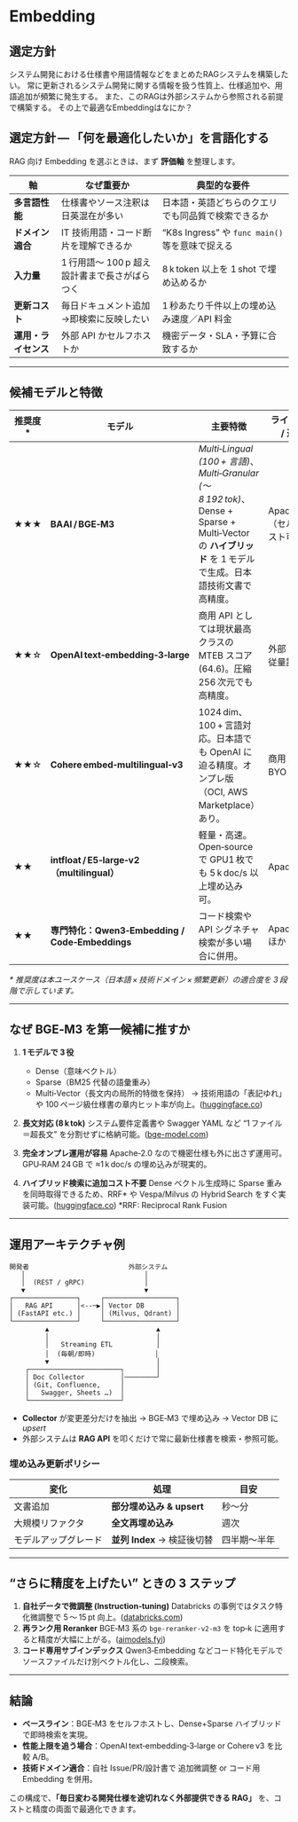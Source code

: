 # Embedding

## 選定方針

システム開発における仕様書や用語情報などをまとめたRAGシステムを構築したい。
常に更新されるシステム開発に関する情報を扱う性質上、仕様追加や、用語追加が頻繁に発生する。
また、このRAGは外部システムから参照される前提で構築する。
その上で最適なEmbeddingはなにか？

## 選定方針 — 「何を最適化したいか」を言語化する

RAG 向け Embedding を選ぶときは、まず **評価軸** を整理します。

| 軸            | なぜ重要か                       | 典型的な要件                                 |
| ------------ | --------------------------- | -------------------------------------- |
| **多言語性能**    | 仕様書やソース注釈は日英混在が多い           | 日本語・英語どちらのクエリでも同品質で検索できるか              |
| **ドメイン適合**   | IT 技術用語・コード断片を理解できるか        | “K8s Ingress” や `func main()` 等を意味で捉える |
| **入力量**      | 1 行用語〜 100 p 超え設計書まで長さがばらつく | 8 k token 以上を 1 shot で埋め込めるか           |
| **更新コスト**    | 毎日ドキュメント追加→即検索に反映したい        | 1 秒あたり千件以上の埋め込み速度／API 料金               |
| **運用・ライセンス** | 外部 API かセルフホストか             | 機密データ・SLA・予算に合致するか                     |

---

## 候補モデルと特徴

| 推奨度\* | モデル                                        | 主要特徴                                                                                                                        | ライセンス / 運用          | 参考                                                            |
| ----- | ------------------------------------------ | --------------------------------------------------------------------------------------------------------------------------- | ------------------- | ------------------------------------------------------------- |
| ★★★   | **BAAI / BGE‑M3**                          | *Multi‑Lingual (100 + 言語)*、*Multi‑Granular (～8 192 tok)*、Dense + Sparse + Multi‑Vector の **ハイブリッド** を 1 モデルで生成。日本語技術文書で高精度。 | Apache‑2.0（セルフホスト可） | ([huggingface.co][1], [bge-model.com][2], [deepinfra.com][3]) |
| ★★☆   | **OpenAI text‑embedding‑3‑large**          | 商用 API としては現状最高クラスの MTEB スコア (64.6)。圧縮 256 次元でも高精度。                                                                         | 外部 API・従量課金         | ([clarifai.com][4], [openai.com][5])                          |
| ★★☆   | **Cohere embed‑multilingual‑v3**           | 1024 dim、100 + 言語対応。日本語でも OpenAI に迫る精度。オンプレ版（OCI, AWS Marketplace）あり。                                                       | 商用 API／BYO モデル      | ([cohere.com][6], [docs.pinecone.io][7], [clarifai.com][8])   |
| ★★    | **intfloat / E5‑large‑v2（multilingual）**   | 軽量・高速。Open‑source で GPU1 枚でも 5 k doc/s 以上埋め込み可。                                                                             | Apache‑2.0          | ([beam.cloud][9], [elastic.co][10])                           |
| ★★    | **専門特化：Qwen3‑Embedding / Code‑Embeddings** | コード検索や API シグネチャ検索が多い場合に併用。                                                                                                 | Apache‑2.0 ほか       | ([github.com][11], [docs.mistral.ai][12])                     |

*\* 推奨度は本ユースケース（日本語 × 技術ドメイン × 頻繁更新）の適合度を 3 段階で示しています。*

---

## なぜ BGE‑M3 を第一候補に推すか

1. **1 モデルで 3 役**

   * Dense（意味ベクトル）
   * Sparse（BM25 代替の語彙重み）
   * Multi‑Vector（長文内の局所的特徴を保持）
     → 技術用語の「表記ゆれ」や 100 ページ級仕様書の章内ヒット率が向上。([huggingface.co][1])

2. **長文対応 (8 k tok)**
   システム要件定義書や Swagger YAML など “1 ファイル＝超長文” を分割せずに格納可能。([bge-model.com][2])

3. **完全オンプレ運用が容易**
   Apache‑2.0 なので機密仕様も外に出さず運用可。GPU‑RAM 24 GB で ≈1 k doc/s の埋め込みが現実的。

4. **ハイブリッド検索に追加コスト不要**
   Dense ベクトル生成時に Sparse 重みを同時取得できるため、RRF\* や Vespa/Milvus の Hybrid Search をすぐ実装可能。([huggingface.co][1])
   \*RRF: Reciprocal Rank Fusion

---

## 運用アーキテクチャ例

```plaintext
開発者                         外部システム
   │                              │
   │  (REST / gRPC)               │
   ▼                              ▼
┌────────────────┐     ┌──────────────────┐
│   RAG API      │<--─▶│ Vector DB        │
│ (FastAPI etc.) │     │ (Milvus, Qdrant) │
└────────────────┘     └──────────────────┘
         ▲                           ▲
         │                           │
         │   Streaming ETL           │
         │  (毎朝/即時)               │
         ▼                           │
    ┌───────────────────────┐        │
    │ Doc Collector         │────────┘
    │ (Git, Confluence,     │
    │   Swagger, Sheets …)  │
    └───────────────────────┘
```

* **Collector** が変更差分だけを抽出 → BGE‑M3 で埋め込み → Vector DB に *upsert*
* 外部システムは **RAG API** を叩くだけで常に最新仕様書を検索・参照可能。

### 埋め込み更新ポリシー

| 変化         | 処理                   | 目安     |
| ---------- | -------------------- | ------ |
| 文書追加       | **部分埋め込み & upsert**  | 秒〜分    |
| 大規模リファクタ   | **全文再埋め込み**          | 週次     |
| モデルアップグレード | **並列 Index** → 検証後切替 | 四半期〜半年 |

---

## “さらに精度を上げたい” ときの 3 ステップ

1. **自社データで微調整 (Instruction‑tuning)**
   Databricks の事例ではタスク特化微調整で 5 〜 15 pt 向上。([databricks.com][13])
2. **再ランク用 Reranker**
   BGE‑M3 系の `bge-reranker-v2-m3` を top‑k に適用すると精度が大幅に上がる。([aimodels.fyi][14])
3. **コード専用サブインデックス**
   Qwen3‑Embedding などコード特化モデルでソースファイルだけ別ベクトル化し、二段検索。

---

## 結論

* **ベースライン**：BGE‑M3 をセルフホストし、Dense+Sparse ハイブリッドで即時検索を実現。
* **性能上限を追う場合**：OpenAI text‑embedding‑3‑large or Cohere v3 を比較 A/B。
* **技術ドメイン適合**：自社 Issue/PR/設計書で 追加微調整 or コード用 Embedding を併用。

この構成で、**「毎日変わる開発仕様を途切れなく外部提供できる RAG」** を、コストと精度の両面で最適化できます。

[1]: https://huggingface.co/BAAI/bge-m3?utm_source=chatgpt.com "BAAI/bge-m3 - Hugging Face"
[2]: https://bge-model.com/bge/bge_m3.html?utm_source=chatgpt.com "BGE-M3 — BGE documentation - BGE Models"
[3]: https://deepinfra.com/BAAI/bge-m3-multi?utm_source=chatgpt.com "BAAI/bge-m3-multi - Demo - DeepInfra"
[4]: https://clarifai.com/openai/embed/models/text-embedding-3-large?utm_source=chatgpt.com "text-embedding-3-large model | Clarifai - The World's AI"
[5]: https://openai.com/index/new-embedding-models-and-api-updates/?utm_source=chatgpt.com "New embedding models and API updates - OpenAI"
[6]: https://cohere.com/blog/introducing-embed-v3?utm_source=chatgpt.com "Introducing Embed v3 - Cohere"
[7]: https://docs.pinecone.io/models/cohere-embed-multilingual-v3.0?utm_source=chatgpt.com "embed-multilingual-v3.0 | Cohere - Pinecone Docs"
[8]: https://clarifai.com/cohere/embed/models/cohere-embed-multilingual-v3_0?utm_source=chatgpt.com "cohere-embed-multilingual-v3_0 model | Clarifai - The World's AI"
[9]: https://www.beam.cloud/blog/best-embedding-models?utm_source=chatgpt.com "Choosing the Best Embedding Models for RAG and Document ..."
[10]: https://www.elastic.co/search-labs/blog/multilingual-vector-search-e5-embedding-model?utm_source=chatgpt.com "Multilingual vector search with the E5 embedding model - Elastic"
[11]: https://github.com/QwenLM/Qwen3-Embedding?utm_source=chatgpt.com "QwenLM/Qwen3-Embedding - GitHub"
[12]: https://docs.mistral.ai/capabilities/embeddings/code_embeddings/?utm_source=chatgpt.com "Code Embeddings - Mistral AI Documentation"
[13]: https://www.databricks.com/blog/improving-retrieval-and-rag-embedding-model-finetuning?utm_source=chatgpt.com "Improving Retrieval and RAG with Embedding Model Finetuning"
[14]: https://www.aimodels.fyi/creators/huggingFace/BAAI?utm_source=chatgpt.com "Baai - Find Top AI Models on Hugging Face - AIModels.fyi"
